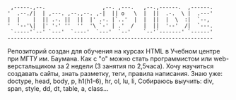      ,-----.,--.                  ,--. ,---.   ,--.,------.  ,------.
    '  .--./|  | ,---. ,--.,--. ,-|  || o   \  |  ||  .-.  \ |  .---'
    |  |    |  || .-. ||  ||  |' .-. |`..'  |  |  ||  |  \  :|  `--, 
    '  '--'\|  |' '-' ''  ''  '\ `-' | .'  /   |  ||  '--'  /|  `---.
     `-----'`--' `---'  `----'  `---'  `--'    `--'`-------' `------'
    ----------------------------------------------------------------- 
Репозиторий создан для обучения на курсах HTML в Учебном центре при МГТУ им. Баумана.
Как с "о" можно стать программистом или web-верстальщиком за 2 недели 
(3 занятия по 2,5часа).
Хочу научиться создавать сайты, знать разметку, теги, правила написания.
Знаю уже:
doctype,
head,
body,
p,
h1(h1-6),
hr,
ol,
lu,
li,
Собираюсь выучить:
div,
span,
style,
dd,
dt,
table,
a,
class...



